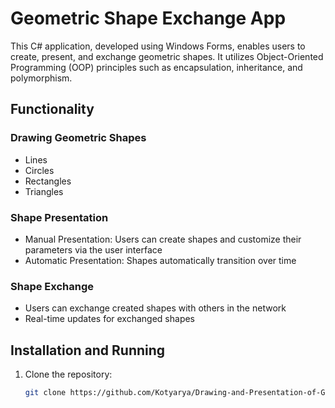 # Geometric Shape Exchange App

This C# application, developed using Windows Forms, enables users to create, present, and exchange geometric shapes. It utilizes Object-Oriented Programming (OOP) principles such as encapsulation, inheritance, and polymorphism.

## Functionality

### Drawing Geometric Shapes
- Lines
- Circles
- Rectangles
- Triangles

### Shape Presentation
- Manual Presentation: Users can create shapes and customize their parameters via the user interface
- Automatic Presentation: Shapes automatically transition over time

### Shape Exchange
- Users can exchange created shapes with others in the network
- Real-time updates for exchanged shapes

## Installation and Running

1. Clone the repository:
   ```sh
   git clone https://github.com/Kotyarya/Drawing-and-Presentation-of-Geometric-Solids

